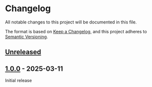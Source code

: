 # Changelog

All notable changes to this project will be documented in this file.

The format is based on [Keep a Changelog](https://keepachangelog.com/en/1.0.0/),
and this project adheres to [Semantic Versioning](https://semver.org/spec/v2.0.0.html).

## [Unreleased]

## [1.0.0] - 2025-03-11

Initial release

[Unreleased]: https://github.com/sstallion/obsidian-command-line/compare/1.0.0...HEAD
[1.0.0]: https://github.com/sstallion/obsidian-command-line/releases/tag/1.0.0
